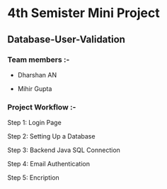 # 4th Semister Mini Project

  ## Database-User-Validation
  
   ### Team members :-

  - Dharshan AN

  - Mihir Gupta

### Project Workflow :-
Step 1: Login Page

Step 2: Setting Up a Database

Step 3: Backend Java SQL Connection

Step 4: Email Authentication

Step 5: Encription

